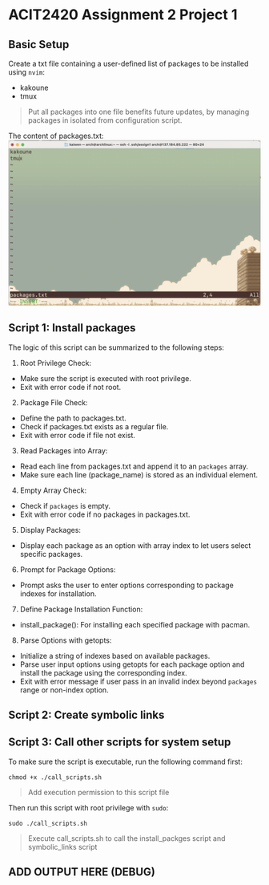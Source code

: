 # ACIT2420 Assignment 2 Project 1

## Basic Setup

Create a txt file containing a user-defined list of packages to be installed using `nvim`:

- kakoune
- tmux

> Put all packages into one file benefits future updates, by managing packages in isolated from configuration script.

The content of packages.txt:
![packges.txt](/imgs/add_packages.png)

## Script 1: Install packages

The logic of this script can be summarized to the following steps:

1. Root Privilege Check:

- Make sure the script is executed with root privilege.
- Exit with error code if not root.

2. Package File Check:

- Define the path to packages.txt.
- Check if packages.txt exists as a regular file.
- Exit with error code if file not exist.

3. Read Packages into Array:

- Read each line from packages.txt and append it to an `packages` array.
- Make sure each line (package_name) is stored as an individual element.

4. Empty Array Check:

- Check if `packages` is empty.
- Exit with error code if no packages in packages.txt.

5. Display Packages:

- Display each package as an option with array index to let users select specific packages.

6. Prompt for Package Options:

- Prompt asks the user to enter options corresponding to package indexes for installation.

7. Define Package Installation Function:

- install_package(): For installing each specified package with pacman.

8. Parse Options with getopts:

- Initialize a string of indexes based on available packages.
- Parse user input options using getopts for each package option and install the package using the corresponding index.
- Exit with error message if user pass in an invalid index beyond `packages` range or non-index option.

## Script 2: Create symbolic links

## Script 3: Call other scripts for system setup

To make sure the script is executable, run the following command first:

```
chmod +x ./call_scripts.sh
```

> Add execution permission to this script file

Then run this script with root privilege with `sudo`:

```
sudo ./call_scripts.sh
```

> Execute call_scripts.sh to call the install_packges script and symbolic_links script

## ADD OUTPUT HERE (DEBUG)
